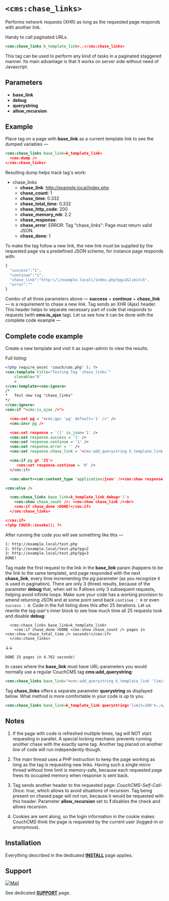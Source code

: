 # `<cms:chase_links>`

Performs network requests (XHR) as long as the requested page responds with another link.

Handy to call paginated URLs.

```xml
<cms:chase_links k_template_link>..</cms:chase_links>
```

This tag can be used to perform any kind of tasks in a paginated staggered manner. Its main advantage is that it works on server side without need of Javascript.

## Parameters

* **base_link**
* **debug**
* **querystring**
* **allow_recursion**

## Example

Place tag on a page with **base_link** as a current template link to see the dumped variables —

```xml
<cms:chase_links base_link=k_template_link>
  <cms:dump />
</cms:chase_links>
```

Resulting dump helps track tag's work:

* chase_links
  - **chase_link**: http://example.local/index.php
  - **chase_count**: 1
  - **chase_time**: 0.332
  - **chase_total_time**: 0.332
  - **chase_http_code**: 200
  - **chase_memory_mb**: 2.2
  - **chase_response**:
  - **chase_error**: ERROR: Tag "chase_links": Page must return valid JSON.
  - **chase_done**: 1

To make the tag follow a new link, the new link must be supplied by the requested page via a predefined JSON scheme, for instance page responds with:

```js
{
  "success":"1",
  "continue":"1",
  "chase_link":"http:\/\/example.local\/index.php?pg=2&limit=5",
  "error":""
}
```

Combo of all three parameters above — **success** + **continue** + **chase_link** — is a requirement to chase a new link. Tag sends an XHR (Ajax) header. This header helps to separate necessary part of code that responds to requests (with **cms:is_ajax** tag). Let us see how it can be done with the complete code example —

## Complete code example

Create a new template and visit it as super-admin to view the results.

Full listing:

```xml
<?php require_once( 'couch/cms.php' ); ?>
<cms:template title="Testing Tag `chase_links`"
    clonable="0"
    >
</cms:template><cms:ignore>
/*
*   Test new tag "chase_links"
*/
</cms:ignore>
<cms:if "<cms:is_ajax />">

  <cms:set pg = "<cms:gpc 'pg' default='1' />" />
  <cms:incr pg />

  <cms:set response = '[]' is_json='1' />
  <cms:set response.success = '1' />
  <cms:set response.continue = '1' />
  <cms:set response.error = '' />
  <cms:set response.chase_link = "<cms:add_querystring k_template_link "pg=<cms:show pg />" />" />

  <cms:if pg gt '25'>
     <cms:set response.continue = '0' />
  </cms:if>

  <cms:abort><cms:content_type 'application/json' /><cms:show response as_json='1' /></cms:abort>

<cms:else />

  <cms:chase_links base_link=k_template_link debug='1'>
    <cms:show chase_count />: <cms:show chase_link /><br>
    <cms:if chase_done >DONE!</cms:if>
  </cms:chase_links>

</cms:if>
<?php COUCH::invoke(); ?>
```

After running the code you will see something like this —

```html
1: http://example.local/test.php
2: http://example.local/test.php?pg=2
3: http://example.local/test.php?pg=3
DONE!
```

Tag made the first request to the link in the **base_link** param (happens to be the link to the same template), and page responded with the next **chase_link**, every time incrementing the *pg* parameter (as you recognize it is used in pagination). There are only 3 (three) results, because of the parameter **debug** that, when set to ***1*** allows only 3 subsequent requests, helping avoid infinite loops. Make sure your code has a working provision to amend returning JSON and at some point send back `continue : 0` or even `success : 0`. Code in the full listing does this after 25 iterations. Let us rewrite the tag-pair's inner block to see how much time all 25 requests took and disable **debug**:

```
  <cms:chase_links base_link=k_template_link>
    <cms:if chase_done >DONE <cms:show chase_count /> pages in <cms:show chase_total_time /> seconds!</cms:if>
  </cms:chase_links>
```

↓↓

```
DONE 25 pages in 4.762 seconds!
```

In cases where the **base_link** must have URL-parameters you would normally use a regular CouchCMS tag **cms:add_querystring**:

```xml
<cms:chase_links base_link="<cms:add_querystring k_template_link 'limit=100' />">..</cms:chase_links>
```

Tag **chase_links** offers a separate parameter **querystring** as displayed below. What method is more comfortable in your code is up to you.

```xml
<cms:chase_links base_link=k_template_link querystring='limit=100'>..</cms:chase_links>
```

## Notes

1. If the page with code is refreshed multiple times, tag will NOT start requesting in parallel. A special locking mechanic prevents running another chase with the exactly same tag. Another tag placed on another line of code will run independently though.

2. The main thread uses a PHP instruction to keep the page working as long as the tag is requesting new links. Having such a single micro thread without time limit is memory-safe, because each requested page frees its occupied memory when response is sent back.

3. Tag sends another header to the requested page: *CouchCMS-Self-Call-Once: true*, which allows to avoid situations of recursion. Tag being present on chased page will not run, because it would be requested with this header. Parameter **allow_recursion** set to ***1*** disables the check and allows recursion.

4. Cookies are sent along, so the login information in the cookie makes CouchCMS think the page is requested by the current user (logged-in or anonymous).

## Installation

Everything described in the dedicated [**INSTALL**](/INSTALL.md) page applies.

## Support

[![Mail](https://img.shields.io/badge/gmail-%23539CFF.svg?&style=for-the-badge&logo=gmail&logoColor=white)](mailto:"Anton"<tony.smirnov@gmail.com>?subject=[GitHub])

See dedicated [**SUPPORT**](/SUPPORT.md) page.
